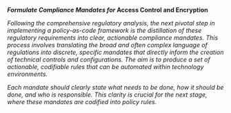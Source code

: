 ***Formulate Compliance Mandates for* Access Control and Encryption**

*Following the comprehensive regulatory analysis, the next pivotal step in implementing a policy-as-code framework is the distillation of these regulatory requirements into clear, actionable compliance mandates. This process involves translating the broad and often complex language of regulations into discrete, specific mandates that directly inform the creation of technical controls and configurations. The aim is to produce a set of actionable, codifiable rules that can be automated within technology environments.*

*Each mandate should clearly state what needs to be done, how it should be done, and who is responsible. This clarity is crucial for the next stage, where these mandates are codified into policy rules.*